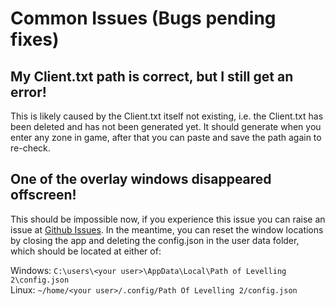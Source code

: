# Common Issues (Bugs pending fixes)

## My Client.txt path is correct, but I still get an error!
This is likely caused by the Client.txt itself not existing, i.e. the Client.txt has been deleted and has not been generated yet. It should generate when you enter any zone in game, after that you can paste and save the path again to re-check.

## One of the overlay windows disappeared offscreen!
This should be impossible now, if you experience this issue you can raise an issue at [Github Issues](https://github.com/Kami-Guru/path-of-levelling-2/issues). In the meantime, you can reset the window locations by closing the app and deleting the config.json in the user data folder, which should be located at either of:

Windows: `C:\users\<your user>\AppData\Local\Path of Levelling 2\config.json`  
Linux: `~/home/<your user>/.config/Path Of Levelling 2/config.json`